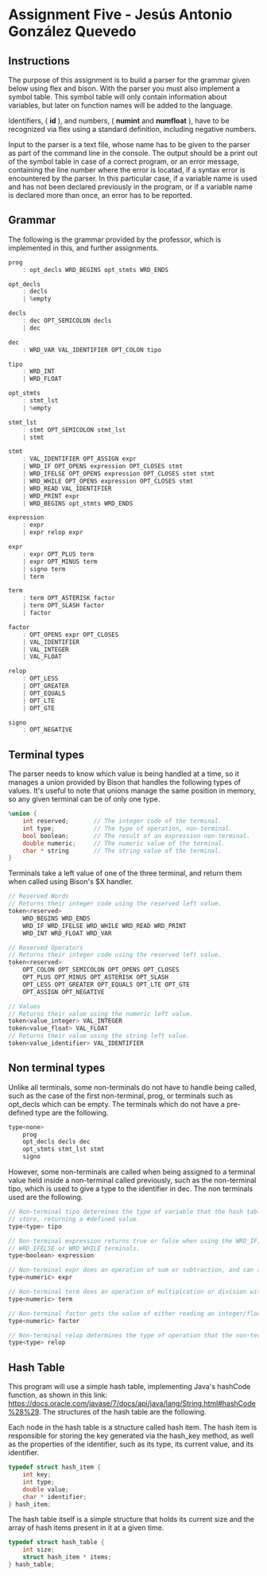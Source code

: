 # Assignment Five - Jesús Antonio González Quevedo
## Instructions
The purpose of this assignment is to build a parser for the grammar given below using flex and bison. With the parser you must also implement a symbol table. This symbol table will only contain information about variables, but later on function names will be added to the language.

Identifiers, ( **id** ), and numbers, ( **numint** and **numfloat** ), have to be recognized via flex using a standard definition, including negative numbers.

Input to the parser is a text file, whose name has to be given to the parser as part of the command line in the console. The output should be a print out of the symbol table in case of a correct program, or an error message, containing the line number where the error is locatad, if a syntax error is encountered by the parser. In this particular case, if a variable name is used and has not been declared previously in the program, or if a variable name is declared more than once, an error has to be reported.

## Grammar
The following is the grammar provided by the professor, which is implemented in this, and further assignments.
```c
prog
    : opt_decls WRD_BEGINS opt_stmts WRD_ENDS

opt_decls
    : decls
    | %empty

decls
    : dec OPT_SEMICOLON decls
    | dec

dec
    : WRD_VAR VAL_IDENTIFIER OPT_COLON tipo

tipo
    : WRD_INT
    | WRD_FLOAT

opt_stmts
    : stmt_lst
    | %empty

stmt_lst
    : stmt OPT_SEMICOLON stmt_lst
    | stmt

stmt
    : VAL_IDENTIFIER OPT_ASSIGN expr
    | WRD_IF OPT_OPENS expression OPT_CLOSES stmt
    | WRD_IFELSE OPT_OPENS expression OPT_CLOSES stmt stmt
    | WRD_WHILE OPT_OPENS expression OPT_CLOSES stmt
    | WRD_READ VAL_IDENTIFIER
    | WRD_PRINT expr
    | WRD_BEGINS opt_stmts WRD_ENDS

expression
    : expr
    | expr relop expr

expr
    : expr OPT_PLUS term
    | expr OPT_MINUS term
    | signo term
    | term

term
    : term OPT_ASTERISK factor
    | term OPT_SLASH factor
    | factor

factor
    : OPT_OPENS expr OPT_CLOSES
    | VAL_IDENTIFIER
    | VAL_INTEGER
    | VAL_FLOAT

relop
    : OPT_LESS
    | OPT_GREATER
    | OPT_EQUALS
    | OPT_LTE
    | OPT_GTE

signo
    : OPT_NEGATIVE
```

## Terminal types
The parser needs to know which value is being handled at a time, so it manages a union provided by Bison that handles the following types of values. It's useful to note that unions manage the same position in memory, so any given terminal can be of only one type.

```c
%union {
    int reserved;       // The integer code of the terminal.
    int type;           // The type of operation, non-terminal.
    bool boolean;       // The result of an expression non-terminal.
    double numeric;     // The numeric value of the terminal.
    char * string       // The string value of the terminal.
}
```

Terminals take a left value of one of the three terminal, and return them when called using Bison's $X handler. 

```c
// Reserved Words
// Returns their integer code using the reserved left value.
token<reserved>
    WRD_BEGINS WRD_ENDS
    WRD_IF WRD_IFELSE WRD_WHILE WRD_READ WRD_PRINT
    WRD_INT WRD_FLOAT WRD_VAR

// Reserved Operators
// Returns their integer code using the reserved left value.
token<reserved>
    OPT_COLON OPT_SEMICOLON OPT_OPENS OPT_CLOSES
    OPT_PLUS OPT_MINUS OPT_ASTERISK OPT_SLASH
    OPT_LESS OPT_GREATER OPT_EQUALS OPT_LTE OPT_GTE
    OPT_ASSIGN OPT_NEGATIVE

// Values
// Returns their value using the numeric left value.
token<value_integer> VAL_INTEGER
token<value_float> VAL_FLOAT
// Returns their value using the string left value.
token<value_identifier> VAL_IDENTIFIER
```

## Non terminal types
Unlike all terminals, some non-terminals do not have to handle being called, such as the case of the first non-terminal, prog, or terminals such as opt_decls which can be empty. The terminals which do not have a pre-defined type are the following.

```c
type<none>
    prog
    opt_decls decls dec
    opt_stmts stmt_lst stmt
    signo
```

However, some non-terminals are called when being assigned to a terminal value held inside a non-terminal called previously, such as the non-terminal tipo, which is used to give a type to the identifier in dec. The non terminals used are the following.

```c
// Non-terminal tipo determines the type of variable that the hash table will
// store, returning a #defined value.
type<type> tipo

// Non-terminal expression returns true or false when using the WRD_IF,
// WRD_IFELSE or WRD_WHILE terminals.
type<boolean> expression

// Non-terminal expr does an operation of sum or subtraction, and can also make the value negative. It is handled as a double, for the reason state in factor.
type<numeric> expr

// Non-terminal term does an operation of multiplcation or division with the factor and the preceding term. It is handled as a double, for the reason stated in factor.
type<numeric> term

// Non-terminal factor gets the value of either reading an integer/float, or by calling the value from the hash table. It is handled as a double, since it can handle both floats and integers.
type<numeric> factor

// Non-terminal relop determines the type of operation that the non-terminal expression will use, returning a #defined value.
type<type> relop
```

## Hash Table
This program will use a simple hash table, implementing Java's hashCode function, as shown in this link: https://docs.oracle.com/javase/7/docs/api/java/lang/String.html#hashCode%28%29. The structures of the hash table are the following.

Each node in the hash table is a structure called hash item. The hash item is responsible for storing the key generated via the hash_key method, as well as the properties of the identifier, such as its type, its current value, and its identifier.
```c
typedef struct hash_item {
    int key;
    int type;
    double value;
    char * identifier;
} hash_item;
```

The hash table itself is a simple structure that holds its current size and the array of hash items present in it at a given time.
```c
typedef struct hash_table {
    int size;
    struct hash_item * items;
} hash_table;
```
